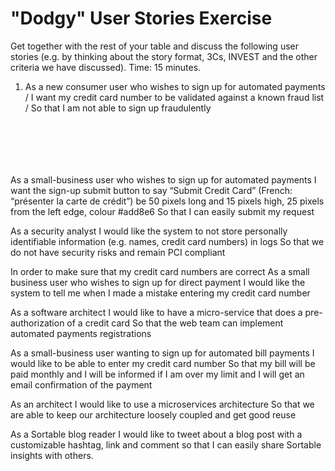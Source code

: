 # "Dodgy" User Stories Exercise

Get together with the rest of your table and discuss the following user stories (e.g. by thinking about the story format, 3Cs, INVEST and the other criteria we have discussed). Time: 15 minutes.

1. As a new consumer user who wishes to sign up for automated payments / I want my credit card number to be validated against a known fraud list / So that I am not able to sign up fraudulently

```






```


					
As a small-business user who wishes to sign up for automated payments
I want the sign-up submit button to say “Submit Credit Card” (French: “présenter la carte de crédit”) be 50 pixels long and 15 pixels high, 25 pixels from the left edge, colour #add8e6 So that I can easily submit my request					
					
As a security analyst
I would like the system to not store personally identifiable information (e.g. names, credit card numbers) in logs
So that we do not have security risks and remain PCI compliant					
					
In order to make sure that my credit card numbers are correct As a small business user who wishes to sign up for direct payment
I would like the system to tell me when I made a mistake entering my credit card number				
					
As a software architect
I would like to have a micro-service that does a pre- authorization of a credit card
So that the web team can implement automated payments registrations
					
					
As a small-business user wanting to sign up for automated bill payments
I would like to be able to enter my credit card number
So that my bill will be paid monthly and I will be informed if I am over my limit and I will get an email confirmation of the payment
			
					
As an architect
I would like to use a microservices architecture
So that we are able to keep our architecture loosely coupled and get good reuse




As a Sortable blog reader I would like to tweet about a blog post with a customizable hashtag, link and comment so that I can easily share Sortable insights with others. 


			
		



